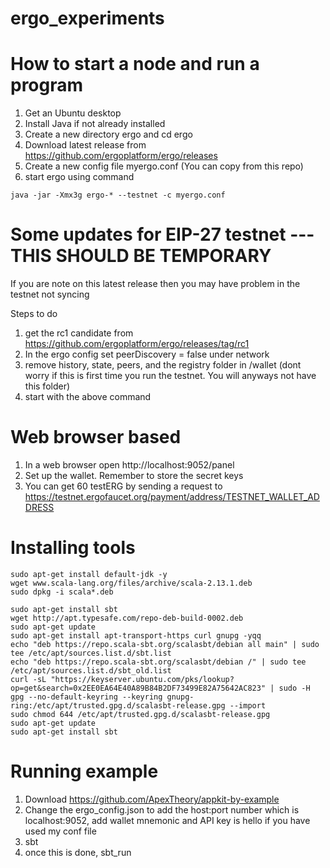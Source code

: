 # ergo_experiments
# How to start a node and run a program

1) Get an Ubuntu desktop
2) Install Java if not already installed
3) Create a new directory ergo and cd ergo 
4) Download latest release from https://github.com/ergoplatform/ergo/releases
5) Create a new config file myergo.conf (You can copy from this repo)
6) start ergo using command 
```console
java -jar -Xmx3g ergo-* --testnet -c myergo.conf
```

# Some updates for EIP-27 testnet --- THIS SHOULD BE TEMPORARY
If you are note on this latest release then you may have problem in the testnet not syncing

Steps to do
1) get the rc1 candidate from https://github.com/ergoplatform/ergo/releases/tag/rc1
2) In the ergo config set peerDiscovery = false under network
3) remove history, state, peers, and the registry folder in /wallet (dont worry if this is first time you run the testnet. You will anyways not have this folder)
4) start with the above command

# Web browser based
1) In a web browser open http://localhost:9052/panel
2) Set up the wallet. Remember to store the secret keys
3) You can get 60 testERG by sending a request to https://testnet.ergofaucet.org/payment/address/TESTNET_WALLET_ADDRESS

# Installing tools
```console
sudo apt-get install default-jdk -y
wget www.scala-lang.org/files/archive/scala-2.13.1.deb
sudo dpkg -i scala*.deb

sudo apt-get install sbt
wget http://apt.typesafe.com/repo-deb-build-0002.deb
sudo apt-get update
sudo apt-get install apt-transport-https curl gnupg -yqq
echo "deb https://repo.scala-sbt.org/scalasbt/debian all main" | sudo tee /etc/apt/sources.list.d/sbt.list
echo "deb https://repo.scala-sbt.org/scalasbt/debian /" | sudo tee /etc/apt/sources.list.d/sbt_old.list
curl -sL "https://keyserver.ubuntu.com/pks/lookup?op=get&search=0x2EE0EA64E40A89B84B2DF73499E82A75642AC823" | sudo -H gpg --no-default-keyring --keyring gnupg-ring:/etc/apt/trusted.gpg.d/scalasbt-release.gpg --import
sudo chmod 644 /etc/apt/trusted.gpg.d/scalasbt-release.gpg
sudo apt-get update
sudo apt-get install sbt
```

# Running example
1) Download https://github.com/ApexTheory/appkit-by-example
2) Change the ergo_config.json to add the host:port number which is localhost:9052, add wallet mnemonic and API key is hello if you have used my conf file
3) sbt
4) once this is done, sbt_run



